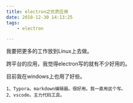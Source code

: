 ```yaml
---
title: electron之优质应用
date: 2018-12-30 14:13:25
tags:
	- electron

---
```




我要把更多的工作放到Linux上去做。

跨平台的应用，我觉得electron写的就有不少好用的。

目前我在windows上也用了好些。

```
1、Typora。markdown编辑器。很好用。我一直用这个写。
2、vscode。主力代码工具。
```





